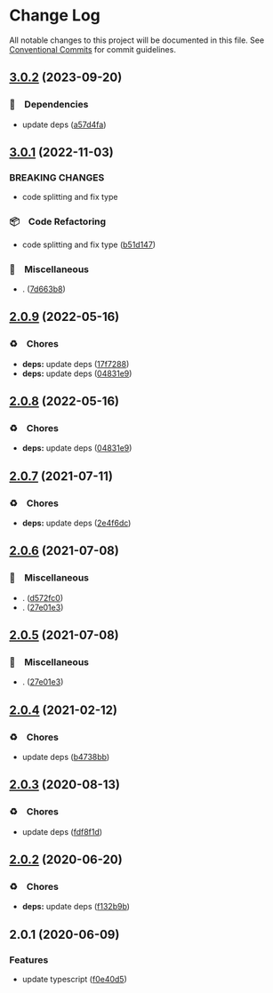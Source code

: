 # Change Log

All notable changes to this project will be documented in this file.
See [Conventional Commits](https://conventionalcommits.org) for commit guidelines.

## [3.0.2](https://github.com/bluelovers/ws-epub/compare/epub2@3.0.1...epub2@3.0.2) (2023-09-20)



### 📌　Dependencies

* update deps ([a57d4fa](https://github.com/bluelovers/ws-epub/commit/a57d4fad89cdd42664cb12fbd693e2312c921cd4))



## [3.0.1](https://github.com/bluelovers/ws-epub/compare/epub2@2.0.9...epub2@3.0.1) (2022-11-03)


### BREAKING CHANGES

* code splitting and fix type



### 📦　Code Refactoring

* code splitting and fix type ([b51d147](https://github.com/bluelovers/ws-epub/commit/b51d1472a3311fe13c80f50400eac9e748c5ea9c))


### 🔖　Miscellaneous

* . ([7d663b8](https://github.com/bluelovers/ws-epub/commit/7d663b854154f40dac95241778a5dacc078207bd))



## [2.0.9](https://github.com/bluelovers/ws-epub/compare/epub2@2.0.7...epub2@2.0.9) (2022-05-16)


### ♻️　Chores

* **deps:** update deps ([17f7288](https://github.com/bluelovers/ws-epub/commit/17f7288bd89377a886555ead374c78eebd552c84))
* **deps:** update deps ([04831e9](https://github.com/bluelovers/ws-epub/commit/04831e90a4552a048b4fb6a3234cc86619b82270))





## [2.0.8](https://github.com/bluelovers/ws-epub/compare/epub2@2.0.7...epub2@2.0.8) (2022-05-16)


### ♻️　Chores

* **deps:** update deps ([04831e9](https://github.com/bluelovers/ws-epub/commit/04831e90a4552a048b4fb6a3234cc86619b82270))





## [2.0.7](https://github.com/bluelovers/ws-epub/compare/epub2@2.0.6...epub2@2.0.7) (2021-07-11)


### ♻️　Chores

* **deps:** update deps ([2e4f6dc](https://github.com/bluelovers/ws-epub/commit/2e4f6dceffbe16941d36a281a943847a026bd114))





## [2.0.6](https://github.com/bluelovers/ws-epub/compare/epub2@2.0.4...epub2@2.0.6) (2021-07-08)


### 🔖　Miscellaneous

* . ([d572fc0](https://github.com/bluelovers/ws-epub/commit/d572fc06006d2fb46aab18a99f59b01ae4741607))
* . ([27e01e3](https://github.com/bluelovers/ws-epub/commit/27e01e3ec1e5cfe0dfdad53b7c0892ca202e55d5))





## [2.0.5](https://github.com/bluelovers/ws-epub/compare/epub2@2.0.4...epub2@2.0.5) (2021-07-08)


### 🔖　Miscellaneous

* . ([27e01e3](https://github.com/bluelovers/ws-epub/commit/27e01e3ec1e5cfe0dfdad53b7c0892ca202e55d5))





## [2.0.4](https://github.com/bluelovers/ws-epub/compare/epub2@2.0.3...epub2@2.0.4) (2021-02-12)


### ♻️　Chores

* update deps ([b4738bb](https://github.com/bluelovers/ws-epub/commit/b4738bb61982286d8770cfae267717b9cac58e4f))





## [2.0.3](https://github.com/bluelovers/ws-epub/compare/epub2@2.0.2...epub2@2.0.3) (2020-08-13)


### ♻️　Chores

* update deps ([fdf8f1d](https://github.com/bluelovers/ws-epub/commit/fdf8f1d5eefac9e040f8d4fc34fa545e8e7b52e4))





## [2.0.2](https://github.com/bluelovers/ws-epub/compare/epub2@2.0.1...epub2@2.0.2) (2020-06-20)


### ♻️　Chores

* **deps:** update deps ([f132b9b](https://github.com/bluelovers/ws-epub/commit/f132b9b049da8ff86f5f3ef1eee7a7e143c0f77a))





## 2.0.1 (2020-06-09)


### Features

* update typescript ([f0e40d5](https://github.com/bluelovers/ws-epub/commit/f0e40d5bc786e99112c8d65c09754a184e5e70c9))
